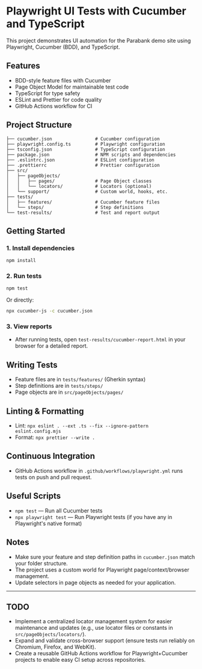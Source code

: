 # Playwright UI Tests with Cucumber and TypeScript

This project demonstrates UI automation for the Parabank demo site using Playwright, Cucumber (BDD), and TypeScript.

## Features

- BDD-style feature files with Cucumber
- Page Object Model for maintainable test code
- TypeScript for type safety
- ESLint and Prettier for code quality
- GitHub Actions workflow for CI

## Project Structure

```
├── cucumber.json                # Cucumber configuration
├── playwright.config.ts         # Playwright configuration
├── tsconfig.json                # TypeScript configuration
├── package.json                 # NPM scripts and dependencies
├── .eslintrc.json               # ESLint configuration
├── .prettierrc                  # Prettier configuration
├── src/
│   ├── pageObjects/
│   │   ├── pages/               # Page Object classes
│   │   └── locators/            # Locators (optional)
│   └── support/                 # Custom world, hooks, etc.
├── tests/
│   ├── features/                # Cucumber feature files
│   └── steps/                   # Step definitions
└── test-results/                # Test and report output
```

## Getting Started

### 1. Install dependencies

```sh
npm install
```

### 2. Run tests

```sh
npm test
```

Or directly:

```sh
npx cucumber-js -c cucumber.json
```

### 3. View reports

- After running tests, open `test-results/cucumber-report.html` in your browser for a detailed report.

## Writing Tests

- Feature files are in `tests/features/` (Gherkin syntax)
- Step definitions are in `tests/steps/`
- Page objects are in `src/pageObjects/pages/`

## Linting & Formatting

- Lint: `npx eslint . --ext .ts --fix --ignore-pattern eslint.config.mjs`
- Format: `npx prettier --write .`

## Continuous Integration

- GitHub Actions workflow in `.github/workflows/playwright.yml` runs tests on push and pull request.

## Useful Scripts

- `npm test` — Run all Cucumber tests
- `npx playwright test` — Run Playwright tests (if you have any in Playwright's native format)

## Notes

- Make sure your feature and step definition paths in `cucumber.json` match your folder structure.
- The project uses a custom world for Playwright page/context/browser management.
- Update selectors in page objects as needed for your application.

---

## TODO

- Implement a centralized locator management system for easier maintenance and updates (e.g., use locator files or constants in `src/pageObjects/locators/`).
- Expand and validate cross-browser support (ensure tests run reliably on Chromium, Firefox, and WebKit).
- Create a reusable GitHub Actions workflow for Playwright+Cucumber projects to enable easy CI setup across repositories.
